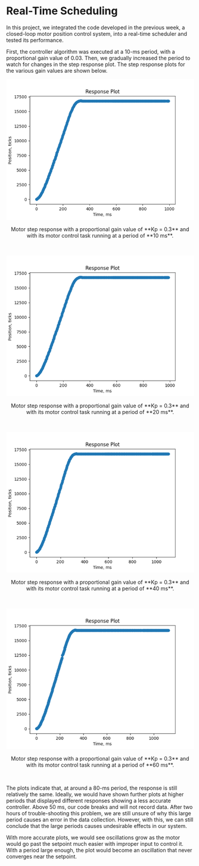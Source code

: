 # Real-Time Scheduling
 
 In this project, we integrated the code developed in the previous week, a closed-loop motor position control system, into a real-time scheduler and tested its performance. 
 
 First, the controller algorithm was executed at a 10-ms period, with a proportional gain value of 0.03. Then, we gradually increased the period to watch for changes in the step response plot. The step response plots for the various gain values are shown below.
 
 <p align="center">
    <img src="https://github.com/jdlu97/Real-Time-Scheduling/blob/main/img/figure_1.png?raw=true" alt="Step response with Kp = 0.3, period = 10 ms"/>
 </p>
 
 <p align="center">Motor step response with a proportional gain value of **Kp = 0.3** and with its motor control task running at a period of **10 ms**.</p><br/>
 
 <p align="center">
    <img src="https://github.com/jdlu97/Real-Time-Scheduling/blob/main/img/figure_2.png?raw=true" alt="Step response with Kp = 0.3, period = 20 ms"/>
 </p>
 
 <p align="center">Motor step response with a proportional gain value of **Kp = 0.3** and with its motor control task running at a period of **20 ms**.</p><br/>

 <p align="center">
    <img src="https://github.com/jdlu97/Real-Time-Scheduling/blob/main/img/figure_3.png?raw=true" alt="Step response with Kp = 0.3, period = 40 ms"/>
 </p>
 
 <p align="center">Motor step response with a proportional gain value of **Kp = 0.3** and with its motor control task running at a period of **40 ms**.</p><br/>

 <p align="center">
    <img src="https://github.com/jdlu97/Real-Time-Scheduling/blob/main/img/figure_4.png?raw=true" alt="Step response with Kp = 0.3, period = 60 ms"/>
 </p>
 
 <p align="center">Motor step response with a proportional gain value of **Kp = 0.3** and with its motor control task running at a period of **60 ms**.</p><br/>
 
 The plots indicate that, at around a 80-ms period, the response is still relatively the same. Ideally, we would have shown further plots at higher periods that displayed different responses showing a less accurate controller. Above 50 ms, our code breaks and will not record data. After two hours of trouble-shooting this problem, we are still unsure of why this large period causes an error in the data collection. However, with this, we can still conclude that the large periods causes undesirable effects in our system. 

 With more accurate plots, we would see oscillations grow as the motor would go past the setpoint much easier with improper input to control it. With a period large enough, the plot would become an oscillation that never converges near the setpoint. 